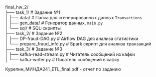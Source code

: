 final_hw_2/  
├── task_1/           # Задание №1  
│   ├── data/           # Папка для сгенерированных данных `Transactions`  
│   ├── gen_data/       # Генератор данных, `main.py`  
│   └── sql/            # SQL-скрипты                   
├── task_2/           # Задание №2  
│   ├── DP-fraud-DAG.py         # Airflow DAG для анализа статистики  
│   └── prepare_fraud_info.py   # Spark скрипт для анализа транзакций  
├── task_3/            # Задание №3  
│   ├── kafka-read-stream.py  # Читатель сообщений из кафки  
│   └── kafka-writer.py       # Писатель сообщений в кафку

Курепин_МИНДА241_ETL_final.pdf - отчет по заданию
